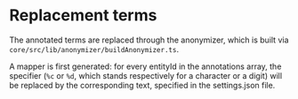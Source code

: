 # Replacement terms

The annotated terms are replaced through the anonymizer, which is built via `core/src/lib/anonymizer/buildAnonymizer.ts`.

A mapper is first generated: for every entityId in the annotations array, the specifier (`%c` or `%d`, which stands respectively for a character or a digit) will be replaced by the corresponding text, specified in the settings.json file.
